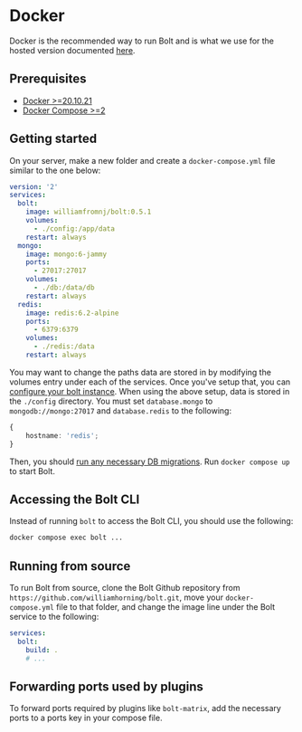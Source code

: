# Docker

Docker is the recommended way to run Bolt and is what we use for the hosted
version documented [here](../Using/index.md).

## Prerequisites

- [Docker >=20.10.21](https://docker.io)
- [Docker Compose >=2](https://docs.docker.com/compose/install/)

## Getting started

On your server, make a new folder and create a `docker-compose.yml` file similar
to the one below:

```yaml
version: '2'
services:
  bolt:
    image: williamfromnj/bolt:0.5.1
    volumes:
      - ./config:/app/data
    restart: always
  mongo:
    image: mongo:6-jammy
    ports:
      - 27017:27017
    volumes:
      - ./db:/data/db
    restart: always
  redis:
    image: redis:6.2-alpine
    ports:
      - 6379:6379
    volumes:
      - ./redis:/data
    restart: always
```

You may want to change the paths data are stored in by modifying the volumes
entry under each of the services. Once you've setup that, you can
[configure your bolt instance](./configure.md). When using the above setup, data
is stored in the `./config` directory. You must set `database.mongo` to
`mongodb://mongo:27017` and `database.redis` to the following:

```ts
{
	hostname: 'redis';
}
```

Then, you should [run any necessary DB migrations](./database.md). Run
`docker compose up` to start Bolt.

## Accessing the Bolt CLI

Instead of running `bolt` to access the Bolt CLI, you should use the following:

```sh
docker compose exec bolt ...
```

## Running from source

To run Bolt from source, clone the Bolt Github repository from
`https://github.com/williamhorning/bolt.git`, move your `docker-compose.yml`
file to that folder, and change the image line under the Bolt service to the
following:

```yml
services:
  bolt:
    build: .
    # ...
```

## Forwarding ports used by plugins

To forward ports required by plugins like `bolt-matrix`, add the necessary ports
to a ports key in your compose file.
